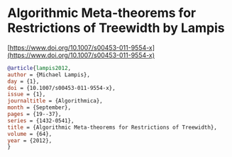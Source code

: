 # Algorithmic Meta-theorems for Restrictions of Treewidth by Lampis

[https://www.doi.org/10.1007/s00453-011-9554-x](https://www.doi.org/10.1007/s00453-011-9554-x)

```bibtex
@article{lampis2012,
author = {Michael Lampis},
day = {1},
doi = {10.1007/s00453-011-9554-x},
issue = {1},
journaltitle = {Algorithmica},
month = {September},
pages = {19--37},
series = {1432-0541},
title = {Algorithmic Meta-theorems for Restrictions of Treewidth},
volume = {64},
year = {2012},
}
```